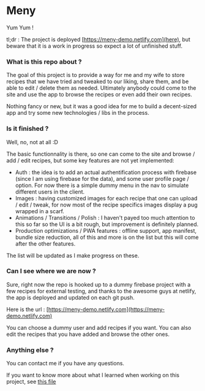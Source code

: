 # Meny

Yum Yum !

tl;dr : The project is deployed [https://meny-demo.netlify.com](here), but beware that it is a work in progress so expect a lot of unfinished stuff.

### What is this repo about ?

The goal of this project is to provide a way for me and my wife to store recipes that we have tried and tweaked to our liking, share them, and be able to edit / delete them as needed.
Ultimately anybody could come to the site and use the app to browse the recipes or even add their own recipes.

Nothing fancy or new, but it was a good idea for me to build a decent-sized app and try some new technologies / libs in the process.


### Is it finished ?

Well, no, not at all :D

The basic functionnality is there, so one can come to the site and browse / add / edit recipes, but some key features are not yet implemented:

- Auth : the idea is to add an actual authentification process with firebase (since I am using firebase for the data), and some user profile page / option. For now there is a simple dummy menu in the nav to simulate different users in the client.
- Images : having customized images for each recipe that one can upload / edit / tweak, for now most of the recipe specifics images display a pug wrapped in a scarf.
- Animations / Transitions / Polish : I haven't payed too much attention to this so far so the UI is a bit rough, but improvement is definitely planned.
- Production optimizations / PWA features : offline support, app manifest, bundle size reduction, all of this and more is on the list but this will come after the other features.

The list will be updated as I make progress on these.


### Can I see where we are now ?

Sure, right now the repo is hooked up to a dummy firebase project with a few recipes for external testing, and thanks to the awesome guys at netlify, the app is deployed and updated on each git push.

Here is the url : [https://meny-demo.netlify.com](https://meny-demo.netlify.com)

You can choose a dummy user and add recipes if you want. You can also edit the recipes that you have added and browse the other ones.


### Anything else ?

You can contact me if you have any questions.

If you want to know more about what I learned when working on this project, see [this file](/THOUGHTS.md)
